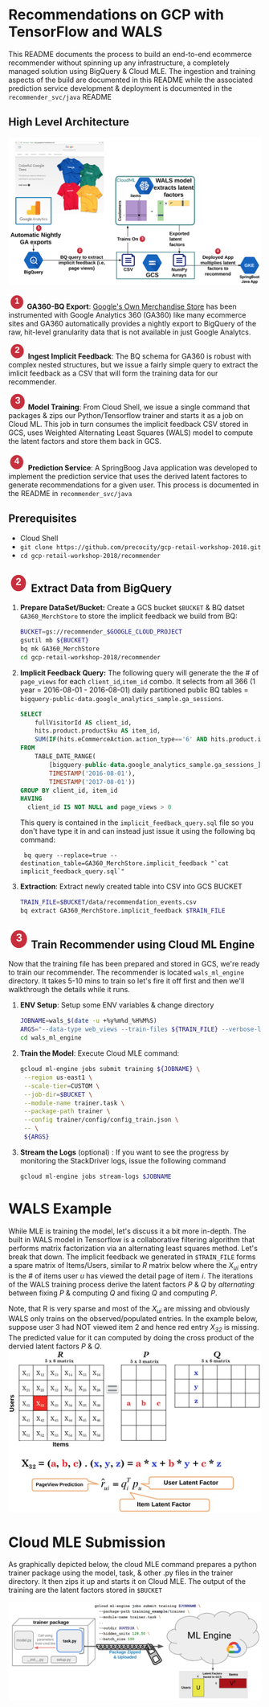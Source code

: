 # Recommendations on GCP with TensorFlow and WALS

This README documents the process to build an end-to-end ecommerce recommender without spinning up any infrastructure, a completely managed solution using BigQuery & Cloud MLE.  The ingestion and training aspects of the build are documented in this README while the associated prediction service development & deployment is documented in the `recommender_svc/java` README



## High Level Architecture
![image](assets/architecture.png)

<img src="assets/one.png" width="33"/> **GA360-BQ Export**: [Google's Own Merchandise Store](https://shop.googlemerchandisestore.com/) has been instrumented with Google Analytics 360 (GA360) like many ecommerce sites and GA360 automatically provides a nightly export to BigQuery of the raw, hit-level granularity data that is not available in just Google Analytcs. 

<img src="assets/two.png" width="35"/> **Ingest Implicit Feedback**: The BQ schema for GA360 is robust with complex nested structures, but we issue a fairly simple query to extract the imlicit feedback as a CSV that will form the training data for our recommender.  

<img src="assets/three.png" width="35"/> **Model Training**: From Cloud Shell, we issue a single command that packages & zips our Python/Tensorflow trainer and starts it as a job on Cloud ML.  This job in turn consumes the implicit feedback CSV stored in GCS, uses Weighted Alternating Least Squares (WALS) model to compute the latent factors and store them back in GCS.

<img src="assets/four.png" width="35"/> **Prediction Service**: A SpringBoog Java application was developed to implement the prediction service that uses the derived latent factores to generate recommendations for a given user.  This process is documented in the README in `recommender_svc/java`

## Prerequisites

* Cloud Shell
* `git clone https://github.com/precocity/gcp-retail-workshop-2018.git`
* `cd gcp-retail-workshop-2018/recommender`

## <img src="assets/two.png" width="40"/> Extract Data from BigQuery


1. **Prepare DataSet/Bucket:** Create a GCS bucket `$BUCKET` & BQ datset `GA360_MerchStore` to store the implicit feedback we build from BQ: 

	```sh
	BUCKET=gs://recommender_$GOOGLE_CLOUD_PROJECT
	gsutil mb ${BUCKET}
	bq mk GA360_MerchStore
	cd gcp-retail-workshop-2018/recommender
	```

2. **Implicit Feedback Query:** The following query will generate the the # of `page_views` for each `client_id`,`item_id` combo.  It selects from all 366 (1 year = 2016-08-01 - 2016-08-01) daily partitioned public BQ tables = `bigquery-public-data.google_analytics_sample.ga_sessions`.  

	```sql
	SELECT
	    fullVisitorId AS client_id,
	    hits.product.productSku AS item_id,
	    SUM(IF(hits.eCommerceAction.action_type=='6' AND hits.product.isImpression IS NULL, 1, 0)) AS page_views
	FROM
	    TABLE_DATE_RANGE(
	        [bigquery-public-data.google_analytics_sample.ga_sessions_],
	        TIMESTAMP('2016-08-01'),
	        TIMESTAMP('2017-08-01'))
	GROUP BY client_id, item_id
	HAVING 
	  client_id IS NOT NULL and page_views > 0
	```
	This query is contained in the `implicit_feedback_query.sql` file so you don't have type it in and can instead just issue it using the following bq command:
					
		bq query --replace=true --destination_table=GA360_MerchStore.implicit_feedback "`cat implicit_feedback_query.sql`"

3. **Extraction**: Extract newly created table into CSV into GCS BUCKET

	```sh
	TRAIN_FILE=$BUCKET/data/recommendation_events.csv
	bq extract GA360_MerchStore.implicit_feedback $TRAIN_FILE
	```	
		
## <img src="assets/three.png" width="40"/> Train Recommender using Cloud ML Engine
Now that the training file has been prepared and stored in GCS, we're ready to train our recommender.  The recommender is located `wals_ml_engine` directory. It takes 5-10 mins to train so let's fire it off first and then we'll walkthrough the details while it runs.


1. **ENV Setup**: Setup some ENV variables & change directory

	```sh
	JOBNAME=wals_$(date -u +%y%m%d_%H%M%S)
	ARGS="--data-type web_views --train-files ${TRAIN_FILE} --verbose-logging $@"
	cd wals_ml_engine
	```
2. **Train the Model**: Execute Cloud MLE command:

	```sh
	gcloud ml-engine jobs submit training ${JOBNAME} \
	 --region us-east1 \
	 --scale-tier=CUSTOM \
	 --job-dir=$BUCKET \
	 --module-name trainer.task \
	 --package-path trainer \
	 --config trainer/config/config_train.json \
	 -- \
	 ${ARGS}
	```
3.  **Stream the Logs** (optional) : If you want to see the progress by monitoring the StackDriver logs, issue the following command

	```sh
	gcloud ml-engine jobs stream-logs $JOBNAME
	``` 





# WALS Example

While MLE is training the model, let's discuss it a bit more in-depth.  The built in WALS model in Tensorflow is a collaborative filtering algorithm that performs matrix factorization via an alternating least squares method.  Let's break that down.  The implicit feedback we generated in `$TRAIN_FILE` forms a spare matrix of Items/Users, similar to *R* matrix below where the *X<sub>ui</sub>* entry is the # of items user *u* has viewed the detail page of item *i*.   The iterations of the WALS training process derive the latent factors *P* & *Q* by *alternating* between fixing *P* & computing *Q* and fixing *Q* and computing *P*.
	
Note, that R is very sparse and most of the *X<sub>ui</sub>* are missing and obviously WALS only trains on the observed/populated entries.   In the example below, suppose user 3 had NOT viewed item 2 and hence red entry *X<sub>32</sub>* is missing.  The predicted value for it can computed by doing the cross product of the dervied latent factors *P* & *Q*.  
![image](assets/factors.png)

# Cloud MLE Submission

As graphically depicted below, the cloud MLE command prepares a python trainer package using the model, task, & other .py files in the trainer directory.  It then zips it up and starts it on Cloud MLE.  The output of the training are the latent factors stored in `$BUCKET`

![image](assets/mle.png)
		 
		 
			

